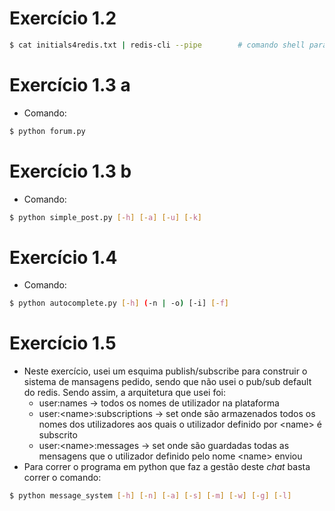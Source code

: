 #  Exercício 1.2
```bash
$ cat initials4redis.txt | redis-cli --pipe        # comando shell para fazer a inserção massiva
```


# Exercício 1.3 a
- Comando:
```bash
$ python forum.py
```


# Exercício 1.3 b
- Comando:
```bash
$ python simple_post.py [-h] [-a] [-u] [-k]
```


# Exercício 1.4
- Comando:
```bash
$ python autocomplete.py [-h] (-n | -o) [-i] [-f]
```


# Exercício 1.5
- Neste exercício, usei um esquima publish/subscribe para construir o sistema de mansagens pedido, sendo que não usei o pub/sub default do redis. Sendo assim, a arquitetura que usei foi:
  - user:names → todos os nomes de utilizador na plataforma
  - user:\<name>:subscriptions → set onde são armazenados todos os nomes dos utilizadores aos quais o utilizador definido por \<name> é subscrito
  - user:\<name>:messages → set onde são guardadas todas as mensagens que o utilizador definido pelo nome \<name> enviou
- Para correr o programa em python que faz a gestão deste *chat* basta correr o comando:
```bash
$ python message_system [-h] [-n] [-a] [-s] [-m] [-w] [-g] [-l]
```